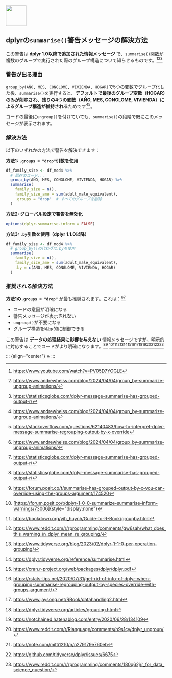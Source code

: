 <img src="https://r2cdn.perplexity.ai/pplx-full-logo-primary-dark%402x.png" style="height:64px;margin-right:32px"/>

## dplyrの`summarise()`警告メッセージの解決方法

この警告は **dplyr 1.0以降で追加された情報メッセージ** で、`summarise()`関数が複数のグループで実行された際のグループ構造について知らせるものです。[^(4-summarise(にはungroup(でなく.by(-1][^(4-summarise(にはungroup(でなく.by(-2][^(4-summarise(にはungroup(でなく.by(-3]

[^(4-summarise(にはungroup(でなく.by(-1]: <https://www.youtube.com/watch?v=PV05D7YOGLE>

[^(4-summarise(にはungroup(でなく.by(-2]: <https://www.andrewheiss.com/blog/2024/04/04/group_by-summarize-ungroup-animations/>

[^(4-summarise(にはungroup(でなく.by(-3]: <https://statisticsglobe.com/dplyr-message-summarise-has-grouped-output-r/>

### 警告が出る理由

`group_by(AÑO, MES, CONGLOME, VIVIENDA, HOGAR)`で5つの変数でグループ化した後、`summarise()`を実行すると、**デフォルトで最後のグループ変数（HOGAR）のみが削除され、残りの4つの変数（AÑO, MES, CONGLOME, VIVIENDA）によるグループ構造が維持される**ためです[^(4-summarise(にはungroup(でなく.by(-4][^(4-summarise(にはungroup(でなく.by(-5]。

[^(4-summarise(にはungroup(でなく.by(-4]: <https://www.andrewheiss.com/blog/2024/04/04/group_by-summarize-ungroup-animations/>

[^(4-summarise(にはungroup(でなく.by(-5]: <https://stackoverflow.com/questions/62140483/how-to-interpret-dplyr-message-summarise-regrouping-output-by-x-override>

コードの最後に`ungroup()`を付けていても、`summarise()`の段階で既にこのメッセージが表示されます。

### 解決方法

以下のいずれかの方法で警告を解決できます：

**方法1: `.groups = "drop"`引数を使用**

``` r
df_family_size <- df_mod4 %>%
  # 既存のコード...
  group_by(AÑO, MES, CONGLOME, VIVIENDA, HOGAR) %>%
  summarise(
    family_size = n(),
    family_size_ame = sum(adult_male_equivalent),
    .groups = "drop"  # すべてのグループを削除
  )
```

**方法2: グローバル設定で警告を無効化**

``` r
options(dplyr.summarise.inform = FALSE)
```

**方法3: `.by`引数を使用（dplyr 1.1.0以降）**

``` r
df_family_size <- df_mod4 %>%
  # group_by()の代わりに.byを使用
  summarise(
    family_size = n(),
    family_size_ame = sum(adult_male_equivalent),
    .by = c(AÑO, MES, CONGLOME, VIVIENDA, HOGAR)
  )
```

### 推奨される解決方法

**方法1の`.groups = "drop"`** が最も推奨されます。これは：[^(4-summarise(にはungroup(でなく.by(-6][^(4-summarise(にはungroup(でなく.by(-7]

[^(4-summarise(にはungroup(でなく.by(-6]: <https://www.andrewheiss.com/blog/2024/04/04/group_by-summarize-ungroup-animations/>

[^(4-summarise(にはungroup(でなく.by(-7]: <https://statisticsglobe.com/dplyr-message-summarise-has-grouped-output-r/>

-   コードの意図が明確になる
-   警告メッセージが表示されない
-   `ungroup()`が不要になる
-   グループ構造を明示的に制御できる

この警告は **データの処理結果に影響を与えない** 情報メッセージですが、明示的に対応することでコードがより明確になります。[^(4-summarise(にはungroup(でなく.by(-8][^(4-summarise(にはungroup(でなく.by(-9] [^(4-summarise(にはungroup(でなく.by(-10][^(4-summarise(にはungroup(でなく.by(-11][^(4-summarise(にはungroup(でなく.by(-12][^(4-summarise(にはungroup(でなく.by(-13][^(4-summarise(にはungroup(でなく.by(-14][^(4-summarise(にはungroup(でなく.by(-15][^(4-summarise(にはungroup(でなく.by(-16][^(4-summarise(にはungroup(でなく.by(-17][^(4-summarise(にはungroup(でなく.by(-18][^(4-summarise(にはungroup(でなく.by(-19][^(4-summarise(にはungroup(でなく.by(-20][^(4-summarise(にはungroup(でなく.by(-21][^(4-summarise(にはungroup(でなく.by(-22][^(4-summarise(にはungroup(でなく.by(-23]

[^(4-summarise(にはungroup(でなく.by(-8]: <https://statisticsglobe.com/dplyr-message-summarise-has-grouped-output-r/>

[^(4-summarise(にはungroup(でなく.by(-9]: <https://forum.posit.co/t/summarise-has-grouped-output-by-x-you-can-override-using-the-groups-argument/174520>

[^(4-summarise(にはungroup(でなく.by(-10]: [<https://forum.posit.co/t/dplyr-1-0-0-summarize-summarise-inform-warnings/73006>]{style="display:none"}

[^(4-summarise(にはungroup(でなく.by(-11]: <https://bookdown.org/yih_huynh/Guide-to-R-Book/groupby.html>

[^(4-summarise(にはungroup(でなく.by(-12]: <https://www.reddit.com/r/rprogramming/comments/gw6sah/what_does_this_warning_in_dplyr_mean_re_grouping/>

[^(4-summarise(にはungroup(でなく.by(-13]: <https://www.tidyverse.org/blog/2023/02/dplyr-1-1-0-per-operation-grouping/>

[^(4-summarise(にはungroup(でなく.by(-14]: <https://dplyr.tidyverse.org/reference/summarise.html>

[^(4-summarise(にはungroup(でなく.by(-15]: <https://cran.r-project.org/web/packages/dplyr/dplyr.pdf>

[^(4-summarise(にはungroup(でなく.by(-16]: <https://rstats-tips.net/2020/07/31/get-rid-of-info-of-dplyr-when-grouping-summarise-regrouping-output-by-species-override-with-groups-argument/>

[^(4-summarise(にはungroup(でなく.by(-17]: <https://www.jaysong.net/RBook/datahandling2.html>

[^(4-summarise(にはungroup(でなく.by(-18]: <https://dplyr.tidyverse.org/articles/grouping.html>

[^(4-summarise(にはungroup(でなく.by(-19]: <https://notchained.hatenablog.com/entry/2020/06/28/134109>

[^(4-summarise(にはungroup(でなく.by(-20]: <https://www.reddit.com/r/Rlanguage/comments/h9s1cy/dplyr_ungroup/>

[^(4-summarise(にはungroup(でなく.by(-21]: <https://note.com/mitti1210/n/n279179e760eb>

[^(4-summarise(にはungroup(でなく.by(-22]: <https://github.com/tidyverse/dplyr/issues/6675>

[^(4-summarise(にはungroup(でなく.by(-23]: <https://www.reddit.com/r/rprogramming/comments/180q62j/r_for_data_science_question/>

::: {align="center"}
⁂
:::
